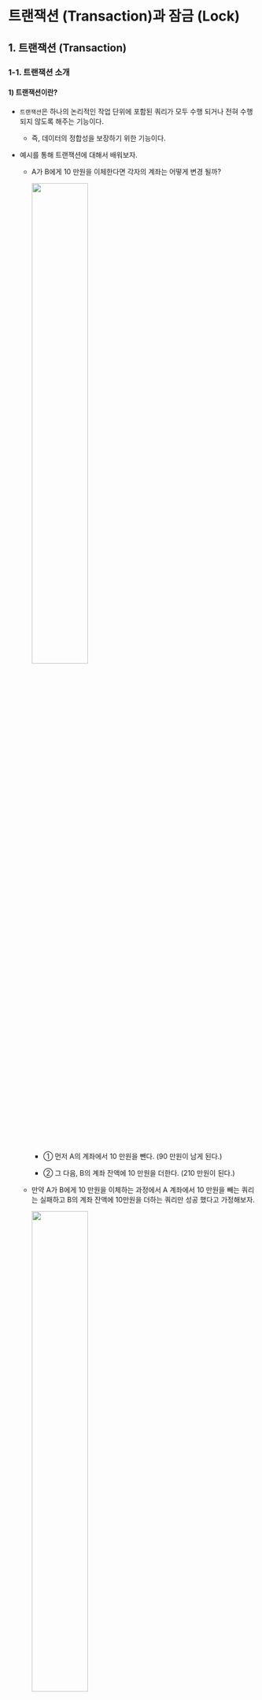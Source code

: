 # 트랜잭션 (Transaction)과 잠금 (Lock)

## 1. 트랜잭션 (Transaction)

### 1-1. 트랜잭션 소개

#### 1) 트랜잭션이란?

* `트랜잭션`은 하나의 논리적인 작업 단위에 포함된 쿼리가 모두 수행 되거나 전혀 수행되지 않도록 해주는 기능이다.

    * 즉, 데이터의 정합성을 보장하기 위한 기능이다.

* 예시를 통해 트랜잭션에 대해서 배워보자.

    * A가 B에게 10 만원을 이체한다면 각자의 계좌는 어떻게 변경 될까?

        <img src="./images/1.png" width="50%" height="50%"/>
    
        * ① 먼저 A의 계좌에서 10 만원을 뺀다. (90 만원이 남게 된다.)

        * ② 그 다음, B의 계좌 잔액에 10 만원을 더한다. (210 만원이 된다.)

    * 만약 A가 B에게 10 만원을 이체하는 과정에서 A 계좌에서 10 만원을 빼는 쿼리는 실패하고 B의 계좌 잔액에 10만원을 더하는 쿼리만 성공 했다고 가정해보자.

        <img src="./images/2.png" width="50%" height="50%"/>

        * A 계좌 잔액은 그대로 있고 B 계좌에는 존재하지 않던 10 만원이 생기게 된다.

        * 계좌 이체라는 작업은 정상적으로 동작하지 않은 것이다.

    * 즉, 계좌 이체라는 작업에 포함된 모든 쿼리를 하나의 단위로써 처리 되도록 하는 것이 바로 트랜잭션이다.

        <img src="./images/3.png" width="50%" height="50%"/>

#### 2) MySQL에서 트랜잭션 사용하기

* **(1) 예시**

    * 이전에 살펴 본 계좌 이체 예제를 MySQL의 Transaction를 사용해서 구현해 보겠다.

      ![image 4](./images/4.png)

        * ① 트랜잭션을 시작한다.

        * ② A의 계좌에서 10 만원을 뺀다.

        * ③ B의 계좌에 10 만원을 넣는다.

        * ④ 커밋을 한다.

        * ⑤ SELECT 문으로 account 테이블의 내용을 조회한다.

    * 여기서 A가 B에게 20 만원을 추가로 이체 해보자.

      ![image 5](./images/5.png)

        * ① 트랜잭션을 시작한다.

        * ② A의 계좌에서 20 만원을 뺀다.

        * ③ SELECT 문으로 account 테이블의 내용을 조회한다.

            * 원래 A 계좌에 90 만원이 있었는데, 앞에서 20 만원을 뺏기 때문에 70 만원이 있는 상황이다.

            * 하지만 B 계좌에는 UPDATE를 해주지 않았기 때문에 잔액이 210 만원인 상황이다.

        * ④ 계좌 이체를 취소하고 싶어서 롤백을 한다.

        * ⑤ SELECT 문으로 account 테이블의 내용을 조회한다.

            * 계좌 이체를 하기 전 금액으로 돌아간 것을 확인할 수 있다.

* **(2) 트랜잭션 관련 MySQL 명령**

    * `START TRANSACTION` : 트랜잭션을 시작한다.

        * MySQL에서는 START TRANSACTION이 실행되면 AUTOCOMMIT은 비활성화 된다.

        * 그리고 COMMIT, ROLLBACK과 함께 트랜잭션이 종료되면 원래 AUTOCOMMIT 상태로 돌아간다.

    * `COMMIT` : 트랜잭션의 변경사항을 DB에 반영한다. (그 다음, 트랜잭션을 종료한다.)

    * `ROLLBACK` : 트랜잭션의 변경사항을 취소한다. (그 다음, 트랜잭션을 종료한다.)

* **(3) AUTOCOMMIT**

    * `AUTOCOMMIT` : 각 SQL 문 실행 마다 자동으로 COMMIT 해주는 기능이다.

        * MySQL은 기본 값으로 AUTOCOMMIT이 활성화 되어 있다.

        * 현재 AUTOCOMMIT 설정 상태를 확인하는 방법은 아래와 같다.

            ```sql
            SELECT  @@AUTOCOMMIT;
            ```

        * AUTOCOMMIT을 설정하는 방법은 아래와 같다. (1: 활성화, 0: 활성화 되어 있지 않음)

            ```sql
            SET AUTOCOMMIT = 1;   // 각 SQL 문 실행 마다 즉시 영구 반영됨 (기본 값)
            
            SET AUTOCOMMIT = 0;   // 각 SQL 문 실행 시에 즉시 반영되지 않고 COMMIT 또는 ROLLBACK 명령 실행 시에 영구 반영된다.
            ```

#### 3) Java에서 트랜잭션 사용하기

* **(1) 일반적인 Transaction 사용 패턴**

    * ① 트랜잭션을 시작한다.

    * ② 데이터를 읽거나 쓰는 등의 SQL 문들을 포함해서 로직을 수행한다.

    * ③-① 트랜잭션에 포함된 SQL 문들이 문제 없이 동작 했다면 트랜잭션을 커밋 (Commit) 한다.

    * ③-② 만약 중간에 문제가 발생 했다면 트랜잭션을 롤백 (Rollback) 한다.

* **(2) Java 트랜잭션 예제**

    ```java
    try {
        Connection connection = dataSource.getConnection(); // DB 커넥션을 얻는다.
        connection.setAutoCommit(false);                    // AutoCommit을 false로 변경한다. (이는 SQL의 START TRANSACTION과 같은 의미다.)
    
        // 일련의 작업을 수행한다.
        ...
        connection.commit();                // 작업을 성공적으로 완료 했다면 커밋을 한다.
    } catch (Exception e) {
        ...
        connection.rollback();              // 에러가 발생하면 트랜잭션을 롤백한다.
    } finally {
        connection.setAutoCommit(true);     // AutoCommit을 true로 변경한다.
    }
    ```

#### 4) ACID

* 트랜잭션은 다음 4가지 특성으로 정의되며 그 앞글자를 따서 ACID 특성이라고 한다.

    * `Atomicity (원자성)` : 트랜잭션 내 모든 SQL 문은 수행 되거나 전혀 수행되지 않아야 한다.

        * 즉, 완료되지 않은 트랜잭션의 중간 상태를 DB에 반영해서는 안 된다.

    * `Consistency (일관성)` : 트랜잭션이 완료되면 데이터는 일관된 상태로 남아 있어야 한다.

        * `일관된 상태 (Correct State)` : 제약 조건(도메인의 유효 범위, 무결성 제약조건 등)을 위배하지 않는 정상적인 상태를 말한다.

        * 예를 들어, A 계좌에 70 만원이 있고 B 계좌에는 200 만원이 있는 상태에서 A가 B에게 100 만원을 이체하려고 한다면 어떻게 될까?

          ![image 6](./images/6.png)

            * A 계좌에서 100 만원을 빼면 잔액은 -30 만원이 된다.

            * 그런데 문제가 하나 있다.

                * account 테이블은 balance가 0 이상이어야 한다는 제약 조건이 설정되어 있었다.

            * 따라서 A 계좌에서 100만원을 빼는 UPDATE문은 실패하며 에러가 발생하게 될 것이다.

            * 이러한 경우에는 개발자가 해당 에러에 대한 처리와 함께 롤백 처리를 해야 한다.

    * `Isolation (격리성)` : 각 트랜잭션은 서로 간섭 없이 독립적으로 수행 되어야 한다.

        * 즉, 여러 트랜잭션들이 동시에 실행 되더라도 각 처리가 모순 없이 실행되는 것을 보장한다는 것이다. (이 말은 여러 트랜잭션들이 순서대로 실행되는 경우와 같은 결과를 얻을 수 있는 상태를 말함)

            * [참고] 각 트랜잭션이 실행되는 시간이 겹친다면 동시에 실행되는 것으로 볼 수 있다.

        * 예를 들어, 호텔에 남은 싱글룸 수가 10개인데, 2명의 사용자가 동시에 예약하는 경우를 생각 해보자.

            * 빈 싱글룸 수가 올바르지 않은 시나리오

              ![image 7](./images/7.png)

                * 2명이 방을 확보한다면 원래 빈 싱글룸 수는 2개가 줄어야 하지만, 같은 방을 동시에 확보하게 되면 빈 싱글룸 수는 1개만 줄어들게 된다.

                * 이러한 상황이 발생하는 것을 막기 위해 데이터베이스에는 잠금 (Lock)을 걸어서 후속 처리를 차단 (Block) 하는 방법이 있다.

            * 빈 싱글룸 수가 바르게 처리되는 시나리오

              ![image 8](./images/8.png)

        * 격리성을 완전히 보장하기 위해 모든 트랜잭션을 순차적으로 실행한다면 동시 처리 성능이 매우 나빠지게 된다.

            * 그래서 ANSI 표준은 트랜잭션의 격리 수준을 4단계로 나누어 정의하고 있다. (트랜잭션의 격리성과 동시 처리 성능 사이의 Trade-off를 두고)

    * `Durability (지속성)` : 트랜잭션이 완료되면 변경사항은 영구적으로 유지되어야 한다.

        * 즉, DBMS에 문제가 발생하더라도 데이터베이스 로그 등을 사용해서 성공한 트랜잭션의 내용을 복구할 수 있어야 한다.

### 1-2. 잠금

#### 1) 잠금

* `잠금 (Lock)` : 공유 리소스의 동시성을 제어하기 위한 기능이다.

    * 여러 커넥션에서 동일한 자원을 동시에 변경 하려고 하는데, 잠금이 없다면 하나의 데이터를 여러 커넥션에서 동시에 변경할 수 있게 된다.

    * 결과적으로 해당 데이터는 예측할 수 없는 상태가 된다.

    * 잠금은 여러 커넥션에서 동시에 동일한 자원(레코드나 테이블)을 변경할 경우 어느 한 시점에는 하나의 커넥션만 변경할 수 있게 해주는 역할을 한다.

* 데이터베이스 잠금은 크게 두 가지로 나뉜다.

    * `공유 잠금 (Shared Lock)` : 다른 트랜잭션이 같은 데이터를 읽는 것을 허용한다.

        * 공유 잠금은 공유 잠금끼리 동시에 접근이 가능하지만, 공유 잠금이 설정된 데이터에 배타 잠금은 사용할 수 없다.

        * 다른 말로 읽기 잠금 (Read Lock)이라고도 한다.

    * `배타 잠금 (Exclusive Lock)` : 다른 트랜잭션이 같은 데이터를 읽거나 쓰는 것(INSERT, UPDATE, DELETE)을 허용하지 않는다.

        * 배타 잠금은 잠금이 해제될 때까지 다른 트랜잭션(공유 잠금, 배타 잠금 포함)은 해당 데이터에 접근할 수 없다.

        * 다른 말로 쓰기 잠금 (Write Lock)이라고도 한다.

#### 2) Two Phase Locking Protocol

* **(1) Lock을 사용하더라도 트랜잭션의 직렬성을 보장하지 않는 경우**

    * Lock을 사용하더라도 항상 트랜잭션의 직렬성을 보장하지는 않는다.

        * `직렬성 (Serialization)` : 여러 트랜잭션이 동시에 수행 되더라도 각 트랜잭션이 하나씩 차례대로 수행되는 것과 같은 결과를 보장하는 특성을 말한다.

    * 트랜잭션의 직렬성을 보장하는 예시를 한번 살펴보자.

      ![image 15](images/15.png)

        * 위 그림의 상황을 설명하자면 아래와 같다.

            * 현재 데이터베이스에 100이 저장된 A와 200이 저장된 B라는 데이터가 있다.

            * 그리고 2개의 트랜잭션이 있는데, 트랜잭션 1번은 A와 B의 합을 A에 저장하는 트랜잭션이며 트랜잭션 2번은 A와 B의 합을 B에 저장하는 트랜잭션이다.

            * [참고] `Read_Lock`는 읽기 잠금, `Write_Lock`는 쓰기 잠금, `Unlock`는 잠금 해제를 의미한다.

        * 이러한 상황에서 각 트랜잭션이 순차적으로 수행된다면 그 결과는 어떻게 될까?

            * 트랜잭션 1번이 먼저 수행된 다음, 트랜잭션 2번이 수행되면 그 결과는 `A = 300, B = 500`이 된다.

            * 반대로 트랜잭션 2번이 먼저 수행된 다음, 트랜잭션 1번이 수행되면 그 결과는 `A = 400, B = 300`이 된다.

    * 이제 Lock을 사용하더라도 트랜잭션의 직렬성을 보장하지 않는 경우에 대해서 살펴보자.

      ![image 16](images/16.png)

        * ① 트랜잭션 2번이 먼저 시작하면서 A에 대한 읽기 잠금을 획득한다.

        * ② 이어서 A를 읽는다. 이때 A의 값은 100이다.

        * ③ 그리고 A에 대한 읽기 잠금을 해제한다.

        * ④ 이 타이밍에 트랜잭션 1번이 시작되고 B에 대한 읽기 잠금을 획득한다.

        * ⑤ 이어서 트랜잭션 2번이 B에 대한 쓰기 잠금을 획득하려고 시도한다.

            * 하지만 트랜잭션 1번이 B에 대한 읽기 잠금을 획득한 상태이기 때문에 트랜잭션 2번은 대기하게 된다.

        * ⑥ 그 다음, 트랜잭션 1번이 B를 읽는다. 이때 B의 값은 200이다.

        * ⑦ 그리고 B에 대한 잠금을 해제한다.

        * ⑧ B에 대한 쓰기 잠금이 해제되기를 기다리고 있던 트랜잭션 2번은 B에 대한 쓰기 잠금을 획득하게 된다.

        * ⑨ 그리고 B를 읽는다. 이때 B의 값은 200이다.

        * ⑩ A와 B의 값을 더한 결과인 300을 B에 저장한다.

            * 이어서 B에 대한 잠금을 해제한다.

        * ⑪ 이제 트랜잭션 1번은 A에 대한 쓰기 잠금을 획득한다.

        * ⑫ 그리고 A의 값을 읽는다. 이때 A의 값은 100이다.

        * ⑬ A와 B의 값을 더한 결과인 300을 A에 저장한다.

        * ⑭ 그 다음, A에 대한 잠금을 해제한다.

    * 결과를 보면 우리가 먼저 예상했던 결과와는 다르다.

        * 즉, 트랜잭션의 직렬성을 보장하지 않고 있다.

* **(2) 트랜잭션의 직렬성을 보장 하도록 Lock을 사용하는 경우**

    * 앞서 살펴본 문제를 해결하려면 다음과 같이 수행 되어야 한다.

      ![image 17](images/17.png)

    * Lock과 관련된 연산만 살펴 보면 문제의 해결책을 알 수 있다.

      ![image 18](images/18.png)

        * 각 트랜잭션에서 모든 잠금(Lock) 연산이 최초의 잠금 해제(Unlock) 연산 보다 먼저 수행 되도록 하는 것이다. 이것을 2PL Protocol이라 한다.

        * 즉, 한번 unlock 되기 시작하면 그 이후에는 새로운 Lock을 획득하지 않는다.

* **(3) 2 단계 잠금 규약**

    * `2 단계 잠금 규약 (2PL Protocol, Two Phase Locking Protocol)` : 모든 경우에 직렬 실행을 보장하는 잠금 규칙을 말한다.

        * 트랜잭션은 이 규칙을 따를 때, 잠금을 얻는 단계와 잠금을 해제하는 단계로 나누어 수행한다.

          ![image 19](images/19.png)

            * `Expanding phase` : 트랜잭션이 잠금을 얻는 단계를 말한다.

            * `Shrinking phase` : 트랜잭션이 잠금을 해제하는 단계를 말한다.

        * 2 단계 잠금을 사용하다 보면 상황에 따라서 데드락(Deadlock)이 발생할 수 있다.

#### 3) 비관적 잠금과 낙관적 잠금

* `비관적 잠금 (Pessimistic Lock)` : 데이터베이스의 잠금 기능을 사용하여 동시성을 제어하는 방법이다.

    * "현재 변경 하고자 하는 레코드는 다른 트랜잭션에서도 변경할 수 있다"라는 비관적인 가정을 하기 때문에 먼저 변경 하고자 하는 레코드에 대해 잠금을 획득하고 변경 작업을 처리한다.

    * 데이터베이스가 제공하는 잠금 (Lock) 기능을 사용한다.

        * 대표적으로 `SELECT FOR UPDATE` 구문이 있다.

* `낙관적 잠금 (Optimistic Lock)` : 각 트랜잭션이 같은 레코드를 변경할 가능성은 상당히 적을 것이라고 (낙관적으로) 가정하는 잠금 방식이다.

    * 데이터베이스가 제공하는 잠금(Lock) 기능을 사용하지 않고 엔티티의 버전을 통해서 동시성을 제어한다.

        * 즉, 애플리케이션 레벨에서 지원하는 잠금이다.

    * 트랜잭션을 커밋하기 전까지는 트랜잭션의 충돌을 알 수 없다.

#### 4) MySQL에서 사용되는 잠금

* MySQL에서 사용되는 잠금은 크게 MySQL 엔진 레벨과 스토리지 엔진 레벨로 나눌 수 있다.

    * MySQL 엔진의 잠금

        * MySQL 엔진에는 잠금 글로벌 락, 테이블 락, 네임드 락, 메타데이터 락을 제공한다.

    * 스토리지 엔진의 잠금

        * 여러 스토리지 엔진 중에서 InnoDB 스토리지 엔진은 레코드 락, 갭 락, 넥스트 키 락, 자동 증가 락을 제공한다.

        * InnoDB 잠금의 종류는 다음 그림을 보면 좀 더 이해하기 쉽다.

          ![image 24](images/24.png)

            * `레코드 락 (Record lock)` : 레코드 자체만을 잠그는 것을 말한다.

                * 다른 상용 DBMS의 레코드 락과 동일한 역할을 한다.

                * 한 가지 중요한 차이는 InnoDB 스토리지 엔진은 레코드 자체가 아니라 인덱스의 레코드를 잠근다는 점이다.

            * `갭 락 (Gap lock)` : 레코드와 바로 인접한 레코드 사이의 간격만을 잠그는 것을 말한다.

                * 갭 락의 역할은 레코드와 레코드 사이의 간격에 새로운 레코드가 생성(INSERT) 되는 것을 제어하는 것이다.

                * 갭 락은 그 자체보다는 이어서 설명할 넥스트 키 락의 일부로 자주 사용된다.

            * `넥스트 키 락 (Next key lock)` : 레코드 락과 갭 락을 합쳐 놓은 형태의 잠금을 말한다.

#### 5) 인덱스와 잠금

* InnoDB의 잠금은 레코드를 잠그는 것이 아니라 인덱스를 잠그는 방식으로 처리된다.

    * 즉, 변경해야 할 레코드를 찾기 위해 검색한 인덱스의 레코드에 대해 모두 락을 건다.

* 정확한 이해를 위해 다음 UPDATE 문장을 한 번 살펴보자.

    ```sql
    /* employees 테이블에는 아래와 같이 first_name 컬럼만 멤버로 담긴 ix_firstname 이라는 인덱스가 준비되어 있다.
       KEY ix_firstname (first_name)
       employess 테이블에서 first_name = 'Georgi'인 사원은 전체 253명이 있으며,
       first_name = 'Georgi' 이고 last_name = 'Klassen'인 사원은 딱 1명만 있는 것을 아래 쿼리로 확인할 수 있다. */
    
    mysql> SELECT COUNT(*) FROM employees WHERE first_name = 'Georgi'; 
    +----------+
    |       253|
    +----------+
    
    mysql> SELECT COUNT(*) FROM employees WHERE first_name = 'Georgi' AND last_name = 'Klassen'; 
    +----------+
    |         1|
    +----------+
    
    /* employees 테이블에서 first_name = 'Georgi' 이고 last_name = 'Klassen'인 사원의 
       입사 일자를 오늘로 변경하는 쿼리를 실행해보자. */
    mysql> UPDATE employees SET hire_date = NOW() WHERE first_name = 'Georgi' AND last_name = 'Klassen'; 
    ```

    * UPDATE 문장이 실행되면 1건의 레코드가 업데이트될 것이다.

    * 하지만 이 1건의 업데이트를 위해 몇 개의 레코드에 락을 걸어야 할까?

    * 이 UPDATE 문장의 조건에서 인덱스를 이용할 수 있는 조건은 `first_name = 'Georgi'` 이며 last_name 컬럼은 인덱스에 없기 때문에 `first_name = 'Georgi'` 인 레코드 253 건의 레코드가 모두 잠긴다.

* 아래 그림은 예제의 UPDATE 문장이 어떻게 변경 대상 레코드를 검색하고, 실제 변경이 수행되는지를 보여준다.

  ![image 25](images/25.png)

#### 6) InnoDB의 기본 잠금 방식 [RealMySQL 구버전 자료]

* InnoDB에서는 각 쿼리의 패턴 별로 사용하는 잠금이 다르다.

    * SELECT

        * InnoDB 테이블에 대해서는 레코드를 SELECT 할 때 레코드에 아무런 잠금도 걸지 않는데, 이를 잠금 없는 읽기 (Non Locking Consistent Read)라고 한다.

        * 하지만 SELECT 쿼리를 이용해 읽은 레코드의 컬럼 값을 애플리케이션에서 가공해서 다시 업데이트 하고자 할 때는 SELECT가 실행된 후 다른 트랜잭션이 그 컬럼의 값을 변경하지 못하게 해야 한다.

        * 이럴 때는 레코드를 읽으면서 강제로 잠금을 걸어 둘 필요가 있는데, 이때 사용하는 옵션이 LOCK IN SHARE MODE와 FOR UPDATE다.

            ```sql
            SELECT * FROM employess WHERE emp_no=10001 LOCK IN SHARE MODE; -- 읽기 잠금
            SELECT * FROM employees WHERE emp_no=10001 FOR UPDATE; -- 쓰기 잠금
            ```

            * `LOCK IN SHARE MODE` : SELECT 된 레코드에 대해서 읽기 잠금을 설정한다. (MySQL 8.0 버전 부터는 `FOR SHARE`로 변경됨)

                * 다른 트랜잭션에서는 읽기 잠금이 걸린 레코드를 읽을 수는 있지만 변경하지는 못한다.

            * `FOR UPDATE` : SELECT 된 레코드에 대해서 쓰기 잠금을 설정한다.

                * 다른 트랜잭션에서는 쓰기 잠금이 걸린 레코드를 변경하는 것뿐만 아니라 읽기 잠금도 수행할 수 없다.

    * INSERT, UPDATE, DELETE

        * INSERT, UPDATE, DELETE 쿼리는 모두 기본적으로 쓰기 잠금을 사용한다. (필요 시에는 읽기 잠금을 사용할 수도 있다.)

        * InnoDB에서는 UPDATE와 DELETE를 실행할 때 SQL 문의 조건에 일치하는 레코드를 찾기 위해 참조하는 인덱스의 모든 레코드에 잠금을 건다.

            * 이는 해당 쿼리의 WHERE 조건에 일치하지 않는 레코드라도 잠금의 대상이 될 수 있음을 의미한다.

            * 예를 들어, 아래 쿼리에서 first_name에만 인덱스가 존재한다면 first_name이 Georgi인 모든 레코드가 잠기게 된다.

              ![image 9](./images/9.png)

                ```sql
                UPDATE  employees
                SET     last_name = '...'
                WHERE   first_name = 'Gerogi' 
                AND     gender = 'F'
                ```

        * 그러므로 테이블 크기와 상관 없이 UPDATE, DELETE 실행 시에도 인덱스 생성을 고려해야 한다.

            * 해당 UPDATE, DELETE 쿼리가 이용할 인덱스가 없다면 InnoDB 스토리지 엔진은 모든 레코드를 대상으로 잠금을 걸 것이기 때문이다.

### 1-3. MVCC

#### 1) 잠금 기반의 동시성 제어와 MVCC의 차이점

* **(1) 잠금 기반의 동시성 제어 (Lock Based Concurrency Control)**

    * 서로 다른 트랜잭션이 같은 데이터에 둘 다 읽기 잠금을 거는 경우를 제외하고 나머지 모든 경우에 대해서는 한 쪽이 블록(block) 되기 때문에 전체 처리량이 좋지 않다.

      ![image 20](./images/20.png)

* **(2) MVCC**

    * 위와 같은 상황에서 좀 더 처리량을 높이기 위해서 읽기 잠금과 쓰기 잠금을 거는 경우만이라도 해결 해보자는 생각에 등장하게 된 것이 바로 MVCC다.

      ![image 26](./images/26.png)

        * 서로 다른 트랜잭션이 같은 데이터에 둘 다 쓰기 잠금을 거는 경우에는 한 쪽이 블록 되지만 나머지 모든 경우에 대해서는 블록이 되지 않고 동시에 처리할 수 있다.
        
#### 2) MVCC란 무엇일까?

* `MVCC (Multi Version Concurrency Control)` : (하나의 레코드에 대해 여러 개의 버전을 동시에 관리해서) 잠금을 사용하지 않는 일관된 읽기를 제공함으로써 동시성을 높여주는 방법이다.

    * MVCC의 가장 큰 목적은 잠금을 사용하지 않는 일관된 읽기를 제공하는 데 있다.

        * InnoDB는 언두 로그 (Undo log)를 이용해 이 기능을 구현한다.

    * 여기서 멀티 버전 (Multi Version)은 하나의 레코드에 대해 여러 개의 버전이 동시에 관리된다는 의미다.

    * MVCC의 동작을 이해하기 위해 트랜잭션 격리 수준이 READ_COMMITTED인 MySQL 서버에서 InnoDB 스토리지 엔진을 사용하는 테이블의 변경을 어떻게 처리하는지 그림으로 한 번 살펴보자.

        * 우선 다음과 같은 테이블에 한 건의 레코드를 INSERT 한 다음 UPDATE 해서 발생하는 변경 작업 및 절차를 확인해 보자.

            ```sql
            CREATE TABLE member (
                m_id     INT NOT NULL,
                m_name   VARCHAR(20) NOT NULL,
                m_area   VARCHAR(100) NOT NULL,
                PRIMARY KEY (m_id),
                INDEX ix_area (m_area)   
            );
            
            INSERT INTO member (m_id, m_name, m_area) VALUES (12, '홍길동', '서울');
            
            COMMIT;
            ```

        * INSERT 문이 실행되면 데이터베이스의 상태는 아래 그림과 같은 상태로 변경될 것이다.

          ![image 21](./images/21.png)

        * 아래 그림은 MEMBER 테이블에 UPDATE 문장이 실행될 때의 처리 절차를 그림으로 보여준다.

            ```sql
            UPDATE member SET m_area = '경기' WHERE m_id = 12;
            ```

          ![image 22](./images/22.png)

            * UPDATE 문장이 실행되면 기존 데이터는 언두 영역으로 복사하고 InnoDB의 버퍼 풀은 (커밋 실행 여부와 관계 없이) 새로운 값('경기')으로 업데이트된다.

            * 그리고 디스크의 데이터 파일에는 체크포인트나 InnoDB의 Write 스레드에 의해 새로운 값으로 업데이트돼 있을 수도 있고 아닐 수도 있다.

                * InnoDB가 ACID를 보장하기 때문에 일반적으로는 InnoDB의 버퍼 풀과 데이터 파일은 동일한 상태라고 가정해도 무방하다.

        * 아직 COMMIT이나 ROLLBACK이 되지 않은 상태에서 다른 사용자가 다음과 같은 쿼리로 작업 중인 레코드를 조회하면 어디에 있는 데이터를 조회할까?

            ```sql
            SELECT * FROM member WHERE m_id = 12;
            ```

        * 이 질문의 답은 MySQL 서버에 설정된 트랜잭션 격리 수준에 따라 다르다는 것이다.

            * 격리 수준이 READ_UNCOMMIITED인 경우에는 InnoDB 버퍼 풀이 현재 가지고 있는 변경된 데이터를 읽어서 반환한다.

                * 즉, 데이터가 커밋됐든 아니든 변경된 상태의 데이터를 반환한다.

            * READ_COMMITTED 나 그 이상의 격리 수준 (REPEATABLE_READ, SERIALIZABLE)인 경우에는 아직 커밋되지 않았기 때문에 변경되기 이전의 내용을 보관하고 있는 언두 영역의 데이터를 반환한다.

        * 이러한 과정을 DBMS에서는 MVCC라고 표현한다.

            * 즉, 하나의 레코드(회원 번호가 12인 레코드)에 대해 2개의 버전이 유지되고, 필요에 따라 어느 데이터가 보여지는지 여러 가지 상황에 따라 달라지는 구조다.

#### 3) 잠금 없는 일관된 읽기 (Non-Locking Consistent Read)

* InnoDB 스토리지 엔진은 MVCC 기술을 이용해 잠금을 걸지 않고 읽기 작업을 수행한다.

* 잠금을 걸지 않기 때문에 InnoDB에서 읽기 작업은 다른 트랜잭션이 가지고 있는 잠금을 기다리지 않고, 읽기 작업이 가능하다.

* 다음 그림처럼 특정 사용자가 레코드를 변경하고 아직 커밋을 수행하지 않았다 하더라도 이 변경 트랜잭션이 다른 사용자의 SELECT 작업을 방해하지 않는다.

  ![image 23](./images/23.png)

#### 4) MVCC 설명과 관련된 용어

* `체크 포인트 (CheckPoint)` : (데이터 파일에 기록되지 않은) 버퍼 풀 내의 변경된 페이지를 디스크의 데이터 파일에 기록하는 것을 말한다.

* `InnoDB 버퍼 풀` : 디스크의 데이터 파일이나 인덱스 정보를 메모리에 캐시해 두는 공간이다.

    * 쓰기 작업을 지연시켜 일괄 작업으로 처리할 수 있게 해주는 버퍼 역할도 한다.

    * 일반적인 애플리케이션에서는 INSERT, UPDATE, DELETE 처럼 데이터를 변경하는 쿼리는 데이터 파일의 이곳저곳에 위치한 레코드를 변경하기 때문에 랜덤한 디스크 작업을 발생시킨다.

    * 하지만 버퍼 풀이 이러한 변경된 데이터를 모아서 처리하면 랜덤한 디스크 작업의 횟수를 줄일 수 있다.

* 리두 로그와 언두 로그

    * `재실행 로그 (Redo Log)` : 데이터 변경 사항을 디스크에 기록하기 전에 백업한 데이터를 말한다.

        * MySQL 서버가 비정상적으로 종료 되더라도 작업을 이어서 하기 위한 로그다.

        * MySQL 서버가 비정상 종료되는 경우, InnoDB 스토리지 엔진의 데이터 파일은 다음과 같은 두 가지 종류의 일관되지 않은 데이터를 가질 수 있다.

            * [첫 번째 경우] 커밋됐지만 데이터 파일에 기록되지 않은 데이터

                * 리두 로그를 사용하여 데이터를 복구한다.

            * [두 번째 경우] 롤백됐지만 데이터 파일에 이미 기록된 데이터

                * 리두 로그와 언두 로그를 모두 사용하여 데이터를 복구한다.

                * 여기서 리두 로그는 최소한 그 변경이 커밋됐는지, 롤백됐는지, 아니면 트랜잭션의 실행 중간 상태였는지를 확인하기 위해서 필요하다.

    * `실행 취소 로그 (Undo Log)` : DML (INSERT, UPDATE, DELETE)로 변경되기 전의 데이터를 별도로 백업한 데이터를 말한다.

        * 언두 로그는 크게 두 가지 용도로 사용된다.

            * [첫 번째 용도] 트랜잭션의 롤백을 대비

                * 트랜잭션이 롤백되면 트랜잭션 도중 변경된 데이터를 변경 전 데이터로 복구할 때 언두 로그를 사용한다.

            * [두 번째 용도] 트랜잭션의 격리 수준을 유지하면서 높은 동시성을 제공

                * 특정 커넥션에서 데이터를 변경하는 도중에 다른 커넥션에서 데이터를 조회하면 트랜잭션 격리 수준에 맞게 변경 중인 레코드를 읽지 않고 언두 로그에 백업해 둔 데이터를 읽어서 반환한다.

### 1-4. 트랜잭션 격리 수준

#### 1) 트랜잭션 격리 수준

* `트랜잭션 격리 수준 (Transaction Isolation Level)` : 특정 트랜잭션이 다른 트랜잭션에서 조회하거나 변경하는 데이터를 볼 수 있도록 허용할지 말지를 결정하는 것이다.

    * 격리 수준은 크게 4 가지 (READ UNCOMMITTED, READ COMMITTED, REPEATABLE READ, SERIALIZABLE)로 나뉜다.

    * 4개의 격리 수준에서 순서대로 뒤로 갈수록 각 트랜잭션 간의 데이터 격리(고립) 정도가 높아지며, 동시 처리 성능도 떨어지는 것이 일반적이다.

        * 격리 수준이 높아질수록 MySQL 서버의 처리 성능이 많이 떨어질 것으로 생각하는 사용자가 많은데, 사실 SERIALIZABLE 격리 수준이 아니라면 크게 성능 개선이나 저하는 발생하지 않는다.

    * 데이터베이스의 격리 수준을 이야기 하면 항상 함께 언급되는 세 가지 부정합의 문제점이 있다.

        * 이 세 가지 부정합의 문제는 격리 수준의 레벨에 따라 발생할 수도 있고 발생하지 않을 수도 있다.

            * ① `Dirty Read` : 어떤 트랜잭션이 처리한 작업이 커밋되지 않았는데도 다른 트랜잭션에서 볼 수 있는 현상을 말한다.

            * ② `Non Repeatable Read` : 하나의 트랜잭션 내에서 같은 쿼리를 두 번 실행 했을 때, 그 사이에 다른 트랜잭션이 값을 변경함으로써 두 쿼리의 결과가 다르게 나타나는 현상을 말한다.

            * ③ `Phantom Read` : 하나의 트랜잭션 내에서 같은 쿼리를 두 번 실행 했을 때, 그 사이에 다른 트랜잭션이 삽입/삭제를 함으로써 첫 번째 쿼리에서 없던 레코드(유령, Phantom)가 두 번째 쿼리에서 나타나는 현상을 말한다.

                * 또는 첫 번째 쿼리에서 있던 레코드가 두 번째 쿼리에서 없어지는 현상

#### 2) 각 트랜잭션 격리 수준을 상세하게 알아보기

* **(1) READ UNCOMMITTED**

    * `READ UNCOMMITTED` : 커밋되지 않은 트랜잭션의 변경 사항을 다른 트랜잭션이 읽는 것을 허용하는 격리 수준이다.

        * 아래 그림은 다른 트랜잭션이 사용자 B가 실행하는 SELECT 쿼리의 결과에 따라 어떤 영향을 미치는지를 보여주는 예제다.

          ![image 10](images/10.png)

            * ① 사용자 A는 emp_no가 500000이고 first_name이 "Lara"인 새로운 사원을 INSERT 한다.

            * ② 사용자 A가 변경된 내용을 커밋하기도 전에 사용자 B는 emp_no=500000인 사원을 검색하고 있다.

            * ③ 하지만 사용자 B는 사용자 A가 INSERT한 사원 정보를 커밋되지 않은 상태에서도 조회할 수 있다.

            * ④ 그런데 문제는 만약 사용자 A가 처리 도중 알 수 없는 문제가 발생해 INSERT된 내용을 롤백한다고 하더라도 여전히 사용자 B는 Lara가 정상적인 사원이라고 생각하고 계속해서 처리할 것이라는 점이다.

                * 이처럼 어떤 트랜잭션에서 처리한 작업이 완료되지 않았는데도 다른 트랜잭션에서 볼 수 있는 현상을 더티 리드(Dirty Read)라 한다.

                * 더티 리드를 유발하는 READ UNCOMMITTED는 RDBMS 표준에서는 트랜잭션의 격리 수준으로 인정하지 않을 정도로 정합성에 문제가 많은 격리 수준이다.

                * MySQL을 사용한다면 최소한 READ COMMITTED 이상의 격리 수준을 사용할 것을 권장한다.

* **(2) READ COMMITTED**

    * `READ COMMITTED` : 커밋이 완료된 트랜잭션의 변경사항만 다른 트랜잭션이 읽는 것을 허용하는 격리 수준이다.

        * 아래 그림은 READ COMMITTED 격리 수준에서 사용자 A가 변경한 내용이 사용자 B에게 어떻게 조회되는지 보여준다.

          ![image 11](images/11.png)

            * ① 사용자 A는 emp_no=500000인 사원의 first_name을 "Lara"에서 "Toto"로 변경했는데, 이때 새로운 값인 "Toto"는 employees 테이블에 즉시 기록되고 이전 값인 "Lara"는 언두 영역으로 백업된다.

            * ② 사용자 A가 커밋을 수행하기 전에 사용자 B가 emp_no=500000인 사원을 SELECT 하면 조회된 결과의 first_name 컬럼의 값은 "Toto"가 아닌 "Lara"로 조회된다.

                * 여기서 사용자 B의 SELECT 쿼리 결과는 employees 테이블이 아니라 언두 영역에 백업된 레코드에서 가져온 것이다.

                * READ COMMITED 격리 수준에서는 어떤 트랜잭션에서 변경한 내용이 커밋되기 전까지는 다른 트랜잭션에서 그러한 변경 내역을 조회할 수 없기 때문이다.

            * ③ 최종적으로 사용자 A가 변경된 내용을 커밋하면 그때부터는 다른 트랜잭션에서도 백업된 언두 레코드("Lara")가 아니라 새롭게 변경된 "Toto"라는 값을 참조할 수 있게 된다.

        * READ COMMITTED 격리 수준에서는 `Non Repeatable Read`(REPEATABLE READ가 불가능하다)라는 부정합 문제가 발생할 수 있다.

        * 아래 그림은 `Non Repeatable Read`가 왜 발생하고 어떤 문제를 만들어낼 수 있는지 보여준다.

          ![image 12](images/12.png)

            * ① 처음 사용자 B가 BEGIN 명령으로 트랜잭션을 시작하고 first_name이 "Toto"인 사용자를 검색 했는데, 일치하는 결과가 없었다.

            * ② 하지만 사용자 A가 사원번호가 500000인 사원의 이름을 "Toto"로 변경하고 커밋을 실행한 이후, 사용자 B가 똑같은 SELECT 쿼리로 다시 조회하면 이번에는 결과가 1건이 조회된다.

                * 이는 별다른 문제가 없어보이지만 하나의 트랜잭션 내에서 똑같은 SELECT 쿼리를 실행 했을 때는 항상 같은 결과를 가져와야 한다는 REPEATABLE READ 정합성에 어긋나는 것이다.

                * 이러한 부정합 현상은 하나의 트랜잭션에서 동일 데이터를 여러 번 읽고 변경하는 작업이 금전적인 처리와 연결되면 문제가 될 수도 있다.

                * 예를 들어, 어떤 트랜잭션에서 입금과 출금 처리가 계속 진행될 때 다른 트랜잭션에서 오늘 입금된 금액의 총합을 조회한다고 가정해보자.

                * 그런데 REPEATABLE READ가 보장되지 않기 때문에 총합을 계산하는 SELECT 쿼리는 실행될 때 마다 다른 결과를 가져올 것이다.

                * 중요한 것은 사용 중인 트랜잭션의 격리 수준에 의해 실행하는 SQL 문장이 어떤 결과를 가져오게 되는지를 정확히 예측할 수 있어야 한다는 것이다.

        * [참고]

            * 가끔 사용자 중에서 트랜잭션 내에서 실행되는 SELECT 문장과 트랜잭션 없이 실행되는 SELECT 문장의 차이를 혼동하는 경우가 있다.

            * READ COMMITTED 격리 수준에서는 트랜잭션 내에서 실행되는 SELECT 문장과 트랜잭션 외부에서 실행되는 SELECT 문장의 차이가 별로 없다.

            * 하지만 REPETABLE READ 격리 수준에서는 기본적으로 SELECT 쿼리 문장도 트랜잭션 범위 내에서만 작동한다.

            * 즉, START TRANSACTION (또는 BEGIN) 명령으로 트랜잭션을 시작한 상태에서 온종일 동일한 쿼리를 반복해서 실행해봐도 동일한 결과만 보게 된다. (아무리 다른 트랜잭션에서 그 데이터를 변경하고 COMMIT을 실행한다고 하더라도 말이다)

* **(3) REPEATABLE READ**

    * `REPEATABLE READ` : 같은 트랜잭션 내에서 조회한 데이터는 항상 동일함을 보장하는 격리 수준이다.

        * REPEATABLE READ는 MySQL의 InnoDB 스토리지 엔진에서 기본으로 사용되는 격리 수준이다.

        * InnoDB 스토리지 엔진은 트랜잭션이 ROLLBACK 될 가능성에 대비해 변경되기 전 레코드를 언두(Undo) 영역에 백업 해두고 실제 레코드 값을 변경한다.

            * 이러한 변경 방식을 MVCC (Multi Version Concurrency Control)라고 한다.

        * REPETABLE READ는 MVCC를 위해 언두 영역에 백업된 이전 데이터를 이용해 동일 트랜잭션 내에서는 동일한 결과를 보여줄 수 있게 보장한다.

        * 아래 그림은 REPEATABLE READ 격리 수준이 작동하는 방식을 보여준다.

            * 우선 이 시나리오가 실행되기 전에 employees 테이블은 번호가 6인 트랜잭션에 의해 데이터가 INSERT 됐다고 가정하자.

            * 그래서 아래 그림에서 employees 테이블의 초기 두 레코드는 트랜잭션 번호가 6인 것으로 표현된 것이다.

            * 아래 시나리오에서는 사용자 A가 emp_no가 500000인 사원의 이름을 변경하는 과정에서 사용자 B가 emp_no=500000인 사원을 SELECT 할 때 어떤 과정을 거쳐서 처리되는지 보여준다.

              ![image 13](images/13.png)

                * ① 사용자 A의 트랜잭션 번호는 12이며 사용자 B의 트랜잭션의 번호는 10 이었다.

                * ② 이때 사용자 A는 사원의 이름을 "Toto"로 변경하고 커밋을 수행했다.

                * ③ 그런데 A 트랜잭션이 변경을 수행하고 커밋을 했지만, 사용자 B가  emp_no=500000인 사원인 사원을 A 트랜잭션의 변경 전후 각각 한 번씩 SELECT 했는데 결과는 항상 "Lara"라는 값을 가져온다.

                    * 사용자 B가 BEGIN 명령으로 트랜잭션을 시작하면서 10번이라는 트랜잭션 번호를 부여 받았는데, 그때부터 사용자 B의 10번 트랜잭션 안에서 실행되는 모든 SELECT 쿼리는 트랜잭션 번호가 10(자신의 트랜잭션 번호) 보다 작은 트랜잭션 번호에서 변경한 것만 보게 된다.

                    * 위의 그림에서는 언두 영역에 백업된 데이터가 하나만 있는 것으로 표현됐지만 사실 하나의 레코드에 대해 백업이 하나 이상 얼마든지 존재할 수 있다.

                    * 한 사용자가 BEGIN으로 트랜잭션을 시작하고 장시간 트랜잭션을 종료하지 않으면 언두 영역이 백업된 데이터로 무한정 커질 수도 있다. 이렇게 언두에 백업된 레코드가 많아지면 MySQL 서버의 처리 성능이 떨어질 수 있다.

        * REPEATABLE READ 격리 수준에서는 Phantom Read라는 부정합 문제가 발생할 수 있다.

            * 아래 그림에서는 사용자 A가 employees 테이블에 INSERT를 실행하는 도중에 사용자 B가 `SELECT .. FOR UPDATE` 쿼리로 employees 테이블을 조회했을 때 어떤 결과를 가져오는지 보여준다.

              ![image 14](images/14.png)

                * ① 사용자 B는 BEGIN 명령으로 트랜잭션을 시작한 후, SELECT를 수행한다.

                    * 그러므로 이전 REPEATABLE READ 예시 그림에서 배운 것처럼 두 번의 SELECT 쿼리 결과는 똑같아야 한다.

                * ② 하지만 위의 그림에서 사용자 B가 실행하는 두 번의 SELECT FOR UPDATE 쿼리 결과는 서로 다르다.

                    * 이렇게 다른 트랜잭션에서 수행한 변경 작업에 의해 레코드가 보였다가 안 보였다가 하는 현상을 PHANTOM READ라고 한다.

                    * `SELECT .. FOR UPDATE` 쿼리는 SELECT하는 레코드에 쓰기 잠금을 걸어야 하는데, 언두 레코드에는 잠금을 걸 수 없다.

                    * 그래서 `SELECT .. FOR UPDATE` 또는 `SELECT .. LOCK IN SHARE MODE`로 조회되는 레코드는 언두 영역의 변경 전 데이터가 아닌 현재 레코드의 값을 가져오게 된다.

            * 다행히도 InnoDB 스토리지 엔진에서는 갭 락과 넥스트 키 락 덕분에 REPEATABLE READ 격리 수준에서도 Phantom Read가 발생하지 않는다.

* **(4) SERIALIZABLE**

    * `SERIALIZABLE` : 한 트랜잭션에서 사용하는 데이터를 다른 트랜잭션에서는 접근할 수 없다.

        * `Phantom Read`가 발생하지 않으나 동시 처리 성능이 급격히 떨어지게 된다.


